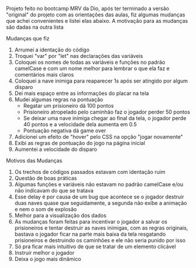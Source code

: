 Projeto feito no bootcamp MRV da Dio, após ter terminado a versão "original" do projeto com as orientações
das aulas, fiz algumas mudanças que achei convenientes e listei elas abaixo. A motivação para as mudanças
são dadas na outra lista

Mudanças que fiz

1. Arrumei a identação do código
2. Troquei "var" por "let" nas declarações das variáveis
3. Coloquei os nomes de todas as variáveis e funções no padrão camelCase e com um nome melhor para lembrar o que ela faz
e comentários mais claros
4. Coloquei a nave inimiga para reaparecer 1s após ser atingido por algum disparo
5. Dei mais espaço entre as informações do placar na tela
6. Mudei algumas regras na pontuação
    - Regatar um prisioneiro dá 100 pontos
    - Prisioneiro atropelado pelo caminhão faz o jogador perder 50 pontos
    - Se deixar uma nave inimiga chegar ao final da tela, o jogador perde 40 pontos e a velocidade dela aumenta em 0.5
    - Pontuação negativa dá game over
7. Adicionei um efeito de "hover" pelo CSS na opção "jogar novamente"
8. Exibi as regras de pontuação do jogo na página inicial
9. Aumentei a velocidade do disparo

Motivos das Mudanças

1. Os trechos de códigos passados estavam com identação ruim
2. Questão de boas práticas
3. Algumas funções e variáveis não estavam no padrão camelCase e/ou não indicavam do que se tratava
4. Esse delay é por causa de um bug que acontece se o jogador destruir duas naves quase que seguidamente, a segunda não exibe
a animação e nem o som de explosão
5. Melhor para a visualização dos dados
6. As mudanças foram feitas para incentivar o jogador a salvar os prisioneiros e tentar destruir as naves inimigas, com as regras
originais, bastava o jogador ficar na parte mais baixa da tela resgatando prisioneiros e destruindo os caminhões e ele não seria
punido por isso
7. Só pra ficar mais intuitivo de que se tratar de um elemento clicável
8. Instruir melhor o jogador
9. Deixa o jogo mais dinâmico